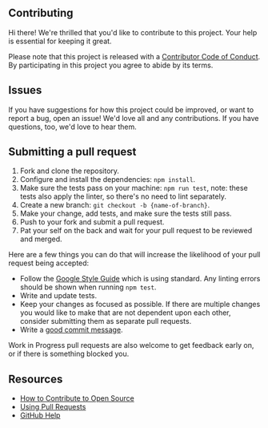 ## Contributing

[style]: https://google.github.io/styleguide/
[code-of-conduct]: https://github.com/saandre15/petz-mania-llc/blob/development/CODE_OF_CONDUCT.md

Hi there! We're thrilled that you'd like to contribute to this project. Your help is essential for keeping it great.

Please note that this project is released with a [Contributor Code of Conduct][code-of-conduct]. By participating in this project you agree to abide by its terms.

## Issues

If you have suggestions for how this project could be improved, or want to report a bug, open an issue! We'd love all and any contributions. If you have questions, too, we'd love to hear them.

## Submitting a pull request

1. Fork and clone the repository.
1. Configure and install the dependencies: `npm install`.
1. Make sure the tests pass on your machine: `npm run test`, note: these tests also apply the linter, so there's no need to lint separately.
1. Create a new branch: `git checkout -b {name-of-branch}`.
1. Make your change, add tests, and make sure the tests still pass.
1. Push to your fork and submit a pull request.
1. Pat your self on the back and wait for your pull request to be reviewed and merged.

Here are a few things you can do that will increase the likelihood of your pull request being accepted:

- Follow the [Google Style Guide][style] which is using standard. Any linting errors should be shown when running `npm test`.
- Write and update tests.
- Keep your changes as focused as possible. If there are multiple changes you would like to make that are not dependent upon each other, consider submitting them as separate pull requests.
- Write a [good commit message](http://tbaggery.com/2008/04/19/a-note-about-git-commit-messages.html).

Work in Progress pull requests are also welcome to get feedback early on, or if there is something blocked you.

## Resources

- [How to Contribute to Open Source](https://opensource.guide/how-to-contribute/)
- [Using Pull Requests](https://help.github.com/articles/about-pull-requests/)
- [GitHub Help](https://help.github.com)
